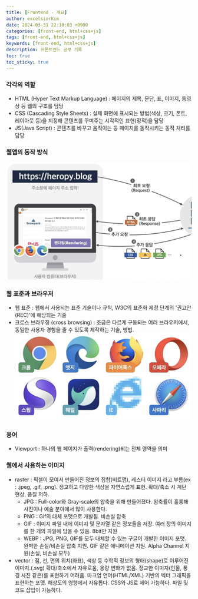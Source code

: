 ```yaml
---
title: [Frontend - 개요]
author: excelsiorKim
date: 2024-03-31 22:10:03 +0900
categories: [front-end, html+css+js]
tags: [front-end, html+css+js]
keywords: [front-end, html+css+js]
description: 프론트엔드 공부 기록
toc: true
toc_sticky: true
---
```


### 각각의 역할

- HTML (Hyper Text Markup Language) : 페이지의 제목, 문단, 표, 이미지, 동영상 등 웹의 구조를 담당
- CSS (Cascading Style Sheets) : 실제 화면에 표시되는 방법(색상, 크기, 폰트, 레이아웃 등)을 지정해 콘텐츠를 꾸며주는 시각적인 표현(정적)을 담당
- JS(Java Script) : 콘텐츠를 바꾸고 움직이는 등 페이지를 동작시키는 동적 처리를 담당

### 웹앱의 동작 방식

![web-app-img](/assets/img/2024-03-31-front-intro/web-app.png)

### 웹 표준과 브라우저

- 웹 표준 : 웹에서 사용되는 표준 기술이나 규칙, W3C의 표준화 제정 단계의 '권고안(REC)'에 해당되는 기술
- 크로스 브라우징 (cross browsing) : 조금은 다르게 구동되는 여러 브라우저에서, 동일한 사용자 경험을 줄 수 있도록 제작하는 기술, 방법.
  ![browser-img](/assets/img/2024-03-31-front-intro/browser.png)

### 용어

- Viewport : 하나의 웹 페이지가 출력(rendering)되는 전체 영역을 의미

### 웹에서 사용하는 이미지

- raster : 픽셀이 모여서 만들어진 정보의 집합(비트맵), 레스터 이미지 라고 부름(ex : .jpeg, .gif, .png).
  정교하고 다양한 색상을 자연스럽게 표현. 확대/축소 시 계단 현상, 품질 저하.
  - JPG : Full-color와 Gray-scale의 압축을 위해 만들어졌다. 암축률이 훌륭해 사진이나 예술 분야에서 많이 사용한다.
  - PNG : Gif의 대체 포맷으로 개발됨. 비손실 압축
  - GIF : 이미지 파일 내에 이미지 및 문자열 같은 정보들을 저장. 여러 장의 이미지를 한 개의 파일에 담을 수 있음. 8bit만 지원
  - WEBP : JPG, PNG, GIF를 모두 대체할 수 있는 구글이 개발한 이미지 포맷. 완벽한 손실/비손실 압축 지원. GIF 같은 애니메이션 지원. Alpha Channel 지원(손실, 비손실 모두)
- vector : 점, 선, 면의 위치(좌표), 색상 등 수학적 정보의 형태(shape)로 이루어진 이미지.(.svg)
  확대/축소에서 자유로움, 용량 변화가 없음. 정교한 이미지(인물, 풍경 사진 같은)를 표현하기 어려움. 마크업 언어(HTML/XML) 기반의 벡터 그래픽을 표현하는 포맷. 해상도의 영향에서 자유롭다. CSS와 JS로 제어 가능하다. 파일 및 코드 삽입이 가능하다.
